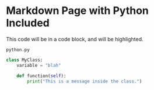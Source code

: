 <!--- GENERATED FILE, DO NOT EDIT --->
# Markdown Page with Python Included

This code will be in a code block, and will be highlighted.

<code>python.py</code>
```python
class MyClass:
    variable = "blah"

    def function(self):
        print("This is a message inside the class.")
```
